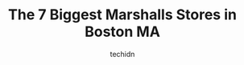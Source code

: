 ---
layout: ampstory
image: https://i0.wp.com/www.depkes.org/wp-content/uploads/2023/06/marshalls-0-in-boston-ma-1685965222.jpeg?resize=640,853
author: techidn
featured: false
description: Discover the impressive array of Marshalls options in Boston MA, where you can find 7 of the largest Marshalls establishments in the area. From renowned classics to hidden gems, Boston MA of
title: The 7 Biggest Marshalls Stores in Boston MA
cover:
   title: The 7 Biggest Marshalls Stores in Boston MA
   subtitle: Rickpate
   background: https://www.depkes.org/wp-content/uploads/2023/06/marshalls-0-in-boston-ma-1685965222.jpeg

pages: 
 - layout: thirds
   top: <h1>#1 Marshalls</h1>
   bottom: "<p>Had a better selection before COVID, shoe selection is very dull now. But all Marshalls you will find deals. This isnt my favorite Marshalls by any means.</p>"
   background: https://www.depkes.org/wp-content/uploads/2023/06/marshalls-1-in-boston-ma-1685965223.jpeg
   backgroundblur: true
 - layout: thirds
   top: <h1>#2 Marshalls</h1>
   bottom: "<p>200 Border St, East Boston, MA 02128, United States</p>"
   background: https://www.depkes.org/wp-content/uploads/2023/06/marshalls-2-in-boston-ma-1685965223.jpeg
   cta:
      link: https://www.depkes.org/blog/the-7-biggest-marshalls-stores-in-boston-ma/
      text: The 7 Biggest Marshalls Stores in Boston MA
 - layout: thirds
   top: <h1>#3 Marshalls</h1>
   bottom: "<p>141 Newport Ave, Quincy, MA 02170, United States</p>"
   background: https://www.depkes.org/wp-content/uploads/2023/06/marshalls-3-in-boston-ma-1685965223.jpeg
   cta:
      link: https://www.depkes.org/blog/the-7-biggest-marshalls-stores-in-boston-ma/
      text: The 7 Biggest Marshalls Stores in Boston MA
 - layout: thirds
   top: <h1>#4 Marshalls</h1>
   bottom: "<p>22 McGrath Hwy, Somerville, MA 02143, United States</p>"
   background: https://images.unsplash.com/photo-1527067829737-402993088e6b?ixlib=rb-4.0.3&ixid=MnwxMjA3fDB8MHxwaG90by1wYWdlfHx8fGVufDB8fHx8&auto=format&fit=crop&w=640&h=853&q=80
   cta:
      link: https://www.depkes.org/blog/the-7-biggest-marshalls-stores-in-boston-ma/
      text: The 7 Biggest Marshalls Stores in Boston MA
 - layout: thirds
   top: <h1>#5 Marshalls</h1>
   bottom: "<p>122 Arsenal Yards Blvd, Watertown, MA 02472, United States</p>"
   background: https://images.unsplash.com/photo-1604871000636-074fa5117945?ixlib=rb-4.0.3&ixid=MnwxMjA3fDB8MHxwaG90by1wYWdlfHx8fGVufDB8fHx8&auto=format&fit=crop&w=640&h=853&q=80
   cta:
      link: https://www.depkes.org/blog/the-7-biggest-marshalls-stores-in-boston-ma/
      text: The 7 Biggest Marshalls Stores in Boston MA
 - layout: thirds
   top: <h1>#6 Marshalls</h1>
   bottom: "<p>300-350 M.L.K. Jr Blvd, Roxbury, MA 02119, United States</p>"
   background: https://images.unsplash.com/photo-1527066579998-dbbae57f45ce?ixlib=rb-4.0.3&ixid=MnwxMjA3fDB8MHxwaG90by1wYWdlfHx8fGVufDB8fHx8&auto=format&fit=crop&w=640&h=853&q=80
   cta:
      link: https://www.depkes.org/blog/the-7-biggest-marshalls-stores-in-boston-ma/
      text: The 7 Biggest Marshalls Stores in Boston MA

 - layout: thirds
   middle: Continue reading...
   background: https://images.unsplash.com/photo-1567095761054-7a02e69e5c43?ixlib=rb-4.0.3&ixid=MnwxMjA3fDB8MHxwaG90by1wYWdlfHx8fGVufDB8fHx8&auto=format&fit=crop&w=640&h=853&q=80
   cta:
      link: https://www.depkes.org/blog/the-7-biggest-marshalls-stores-in-boston-ma/
      text: The 7 Biggest Marshalls Stores in Boston MA
      
---